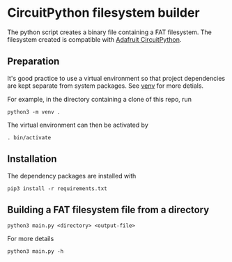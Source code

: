 # CircuitPython filesystem builder

The python script creates a binary file containing a FAT filesystem. 
The filesystem created is compatible with [Adafruit CircuitPython](https://learn.adafruit.com/welcome-to-circuitpython/what-is-circuitpython?gclid=CjwKCAjwiuuRBhBvEiwAFXKaNI8QoLV-kE01hWlVvdCPmaU6fpLl7aVEPE6ZoyvobWpjv3mwjiCVkRoCrbMQAvD_BwE).


## Preparation

It's good practice to use a virtual environment so that project dependencies
are kept separate from system packages. See [venv](https://docs.python.org/3/library/venv.html) for more detials.

For example, in the directory containing a clone of this repo, run

```shell
python3 -m venv .
```

The virtual environment can then be activated by

```shell
. bin/activate
```

## Installation

The dependency packages are installed with

```shell
pip3 install -r requirements.txt 
```


## Building a FAT filesystem file from a directory

```shell
python3 main.py <directory> <output-file>
```

For more details

```shell
python3 main.py -h
```